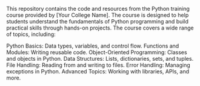 This repository contains the code and resources from the Python training course provided by [Your College Name]. The course is designed to help students understand the fundamentals of Python programming and build practical skills through hands-on projects.
The course covers a wide range of topics, including:

Python Basics: Data types, variables, and control flow.
Functions and Modules: Writing reusable code.
Object-Oriented Programming: Classes and objects in Python.
Data Structures: Lists, dictionaries, sets, and tuples.
File Handling: Reading from and writing to files.
Error Handling: Managing exceptions in Python.
Advanced Topics: Working with libraries, APIs, and more.

